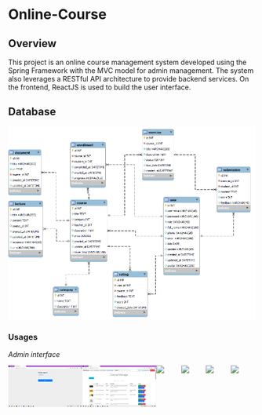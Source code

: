 # Online-Course

## Overview
This project is an online course management system developed using the Spring Framework with the MVC model for admin management. The system also leverages a RESTful API architecture to provide backend services. On the frontend, ReactJS is used to build the user interface.

## Database
![a database image](images-for-online-courses-repository/online-course-database.png)


### Usages

_Admin interface_

<div style="display: flex; justify-content: space-between;">
  <img src="./images-for-online-courses-repository/login.png" width="30%">
  <img src="./images-for-online-courses-repository/mainAdmin.png" width="30%">
  <img src="./images/parkingSpotsList.png" width="30%">
  <img src="./images/bookingInfo.png" width="30%">
  <img src="./images/userList.png" width="30%">
  <img src="./images/userInfo.png" width="30%">
</div>
